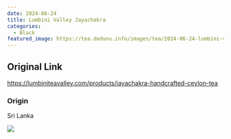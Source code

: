 ```yaml
---
date: 2024-06-24
title: Lumbini Valley Jayachakra
categories:
  - Black
featured_image: https://tea.dedunu.info/images/tea/2024-06-24-lumbini-valley-jayachakra-1.jpeg
---
```


## Original Link

<https://lumbiniteavalley.com/products/jayachakra-handcrafted-ceylon-tea>

### Origin

Sri Lanka

![](https://tea.dedunu.info/images/tea/2024-06-24-lumbini-valley-jayachakra-2.jpeg)

